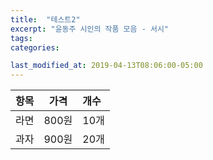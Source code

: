 ```yaml
---
title:  "테스트2"
excerpt: "윤동주 시인의 작품 모음 - 서시"
tags:
categories:

last_modified_at: 2019-04-13T08:06:00-05:00
---
```


| 항목 | 가격 | 개수 |
|:---:|:----:|:----|
| 라면 | 800원 | 10개 |
| 과자 | 900원 | 20개 | 